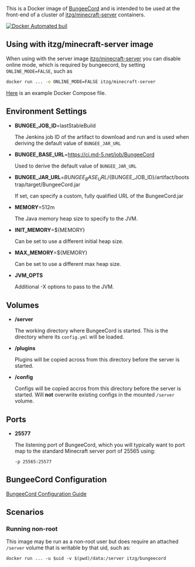This is a Docker image of [BungeeCord](https://www.spigotmc.org/wiki/bungeecord/)
and is intended to be used at the front-end of a cluster of
[itzg/minecraft-server](https://hub.docker.com/r/itzg/minecraft-server/) containers.

[![Docker Automated buil](https://img.shields.io/docker/automated/itzg/bungeecord.svg)](https://hub.docker.com/r/itzg/bungeecord/)

## Using with itzg/minecraft-server image

When using with the server image [itzg/minecraft-server](https://hub.docker.com/r/itzg/minecraft-server/)
you can disable online mode, which is required by bungeecord, by setting `ONLINE_MODE=FALSE`, such as

```bash
docker run ... -e ONLINE_MODE=FALSE itzg/minecraft-server
```

[Here](docs/docker-compose.yml) is an example Docker Compose file.

## Environment Settings

* **BUNGEE_JOB_ID**=lastStableBuild

  The Jenkins job ID of the artifact to download and run and is used when
  deriving the default value of `BUNGEE_JAR_URL`

* **BUNGEE_BASE_URL**=https://ci.md-5.net/job/BungeeCord

  Used to derive the default value of `BUNGEE_JAR_URL`

* **BUNGEE_JAR_URL**=${BUNGEE_BASE_URL}/${BUNGEE_JOB_ID}/artifact/bootstrap/target/BungeeCord.jar

  If set, can specify a custom, fully qualified URL  of the BungeeCord.jar

* **MEMORY**=512m

  The Java memory heap size to specify to the JVM.

* **INIT_MEMORY**=${MEMORY}

  Can be set to use a different initial heap size.

* **MAX_MEMORY**=${MEMORY}

  Can be set to use a different max heap size.

* **JVM_OPTS**

  Additional -X options to pass to the JVM.

## Volumes

* **/server**

  The working directory where BungeeCord is started. This is the directory
  where its `config.yml` will be loaded.
  
* **/plugins**

  Plugins will be copied across from this directory before the server is started.

* **/config**
  
  Configs will be copied accros from this directory before the server is started.
  Will **not** overwrite existing configs in the mounted `/server` volume.

## Ports

* **25577**

  The listening port of BungeeCord, which you will typically want to port map
  to the standard Minecraft server port of 25565 using:

  ```
  -p 25565:25577
  ```

## BungeeCord Configuration

[BungeeCord Configuration Guide](https://www.spigotmc.org/wiki/bungeecord-configuration-guide/)

## Scenarios

### Running non-root

This image may be run as a non-root user but does require an attached `/server`
volume that is writable by that uid, such as:

    docker run ... -u $uid -v $(pwd)/data:/server itzg/bungeecord

